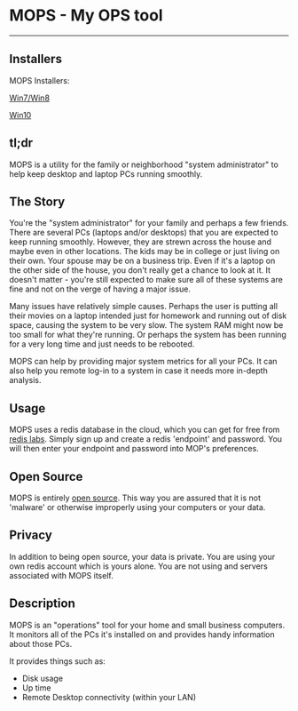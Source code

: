 
# MOPS - My OPS tool #

----------


## Installers ##

MOPS Installers:

[Win7/Win8](https://dl.dropboxusercontent.com/u/3154988/mops/mops_installer_win7.exe)

[Win10](https://dl.dropboxusercontent.com/u/3154988/mops/mops_installer_win10.exe)

## tl;dr ##
MOPS is a utility for the family or neighborhood "system administrator" to help keep desktop and laptop PCs running smoothly.

## The Story ##
You're the "system administrator" for your family and perhaps a few friends. There are several PCs (laptops and/or desktops) that you are expected to keep running smoothly.  However, they are strewn across the house and maybe even in other locations.  The kids may be in college or just living on their own.  Your spouse may be on a business trip.  Even if it's a laptop on the other side of the house, you don't really get a chance to look at it.  It doesn't matter - you're still expected to make sure all of these systems are fine and not on the verge of having a major issue.

Many issues have relatively simple causes.  Perhaps the user is putting all their movies on a laptop intended just for homework and running out of disk space, causing the system to be very slow.  The system RAM might now be too small for what they're running.  Or perhaps the system has been running for a very long time and just needs to be rebooted.

MOPS can help by providing major system metrics for all your PCs.  It can also help you remote log-in to a system in case it needs more in-depth analysis.

## Usage ##
MOPS uses a redis database in the cloud, which you can get for free from [redis labs](http://www.redislabs.com). Simply sign up and create a redis 'endpoint' and password.  You will then enter your endpoint and password into MOP's preferences.

## Open Source ##
MOPS is entirely [open source](http://github.com/jamesabel/mops).  This way you are assured that it is not 'malware' or otherwise improperly using your computers or your data.

## Privacy ##
In addition to being open source, your data is private.  You are using your own redis account which is yours alone.  You are not using and servers associated with MOPS itself.

## Description ##

MOPS is an "operations" tool for your home and small business computers.  It monitors all of the PCs it's installed on and provides handy information about those PCs.

It provides things such as:

- Disk usage
- Up time
- Remote Desktop connectivity (within your LAN)






 